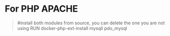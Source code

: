 # For PHP APACHE

> #install both modules from source, you can delete the one you are not using
> RUN docker-php-ext-install mysqli pdo_mysql

